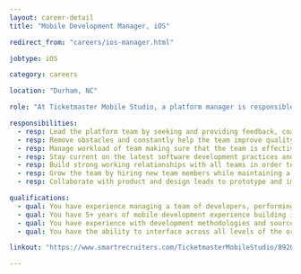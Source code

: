```yaml
---
layout: career-detail
title: "Mobile Development Manager, iOS"

redirect_from: "careers/ios-manager.html"

jobtype: iOS

category: careers

location: "Durham, NC"

role: "At Ticketmaster Mobile Studio, a platform manager is responsible for leading a team of developers to ensure that the team is growing in their capabilities, delivering high quality software, and coordinating efforts with senior management. They have expertise in the platform and are expected to have a hands on role in the day-to-day engineering efforts. The manager is able to provide constructive feedback to the team and make decisions on best technical practices the team should prioritize. This role is the primary hiring manager the team. They will be responsible for designing, growing, and cultivating the team’s culture and size."

responsibilities:
  - resp: Lead the platform team by seeking and providing feedback, coaching, and providing best practices for hard and soft skills for all team members.
  - resp: Remove obstacles and constantly help the team improve quality and production.
  - resp: Manage workload of team making sure that the team is effective.
  - resp: Stay current on the latest software development practices and communicate those to the team to constantly improve their quality and performance.
  - resp: Build strong working relationships with all teams in order to become a trusted ally in the development process.
  - resp: Grow the team by hiring new team members while maintaining a high bar for the quality of the team.
  - resp: Collaborate with product and design leads to prototype and implement features of new and existing products.

qualifications:
  - qual: You have experience managing a team of developers, performing technical code reviews, and planning project requirements
  - qual: You have 5+ years of mobile development experience building iOS applications with a strong understanding of Cocoa design patterns and API design
  - qual: You have experience with development methodologies and source control systems
  - qual: You have the ability to interface across all levels of the organization and work with multiple stakeholders

linkout: "https://www.smartrecruiters.com/TicketmasterMobileStudio/89203064-manager-mobile-development-ios"

---
```

